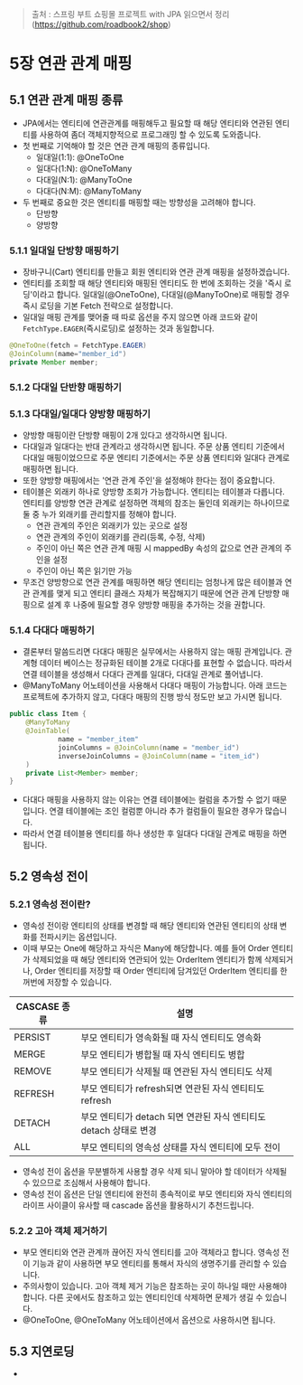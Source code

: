 > 출처 :  스프링 부트 쇼핑몰 프로젝트 with JPA 읽으면서 정리 (https://github.com/roadbook2/shop)

# 5장 연관 관계 매핑
## 5.1 연관 관계 매핑 종류
- JPA에서는 엔티티에 연관관계를 매핑해두고 필요할 때 해당 엔티티와 연관된 엔티티를 사용하여 좀더 객체지향적으로 프로그래밍 할 수 있도록 도와줍니다.
- 첫 번째로 기억해야 할 것은 연관 관계 매핑의 종류입니다.
    * 일대일(1:1): @OneToOne
    * 일대다(1:N): @OneToMany
    * 다대일(N:1): @ManyToOne
    * 다대다(N:M): @ManyToMany
- 두 번째로 중요한 것은 엔티티를 매핑할 때는 방향성을 고려해야 합니다.
  * 단방향
  * 양방향

### 5.1.1 일대일 단방향 매핑하기
- 장바구니(Cart) 엔티티를 만들고 회원 엔티티와 연관 관계 매핑을 설정하겠습니다.
- 엔티티를 조회할 때 해당 엔티티와 매핑된 엔티티도 한 번에 조회하는 것을 '즉시 로딩'이라고 합니다.
일대일(@OneToOne), 다대일(@ManyToOne)로 매핑할 경우 즉시 로딩을 기본 Fetch 전략으로 설정합니다.
- 일대일 매핑 관계를 맺어줄 때 따로 옵션을 주지 않으면 아래 코드와 같이 `FetchType.EAGER`(즉시로딩)로 설정하는 것과 동일합니다.

```java
@OneToOne(fetch = FetchType.EAGER)
@JoinColumn(name="member_id")
private Member member;
```

### 5.1.2 다대일 단반향 매핑하기
### 5.1.3 다대일/일대다 양방향 매핑하기
- 양방향 매핑이란 단방향 매핑이 2개 있다고 생각하시면 됩니다.
- 다대일과 일대다는 반대 관계라고 생각하시면 됩니다. 주문 상품 엔티티 기준에서 다대일 매핑이었으므로 주문 엔티티 기준에서는 주문 상품 엔티티와 일대다 관계로 매핑하면 됩니다.
- 또한 양방향 매핑에서는 '연관 관계 주인'을 설정해야 한다는 점이 중요합니다.
- 테이블은 외래키 하나로 양방향 조회가 가능합니다. 엔티티는 테이블과 다릅니다. 
엔티티를 양방향 연관 관계로 설정하면 객체의 참조는 둘인데 외래키는 하나이므로 둘 중 누가 외래키를 관리할지를 정해야 합니다.
  * 연관 관계의 주인은 외래키가 있는 곳으로 설정
  * 연관 관계의 주인이 외래키를 관리(등록, 수정, 삭제)
  * 주인이 아닌 쪽은 연관 관계 매핑 시 mappedBy 속성의 값으로 연관 관계의 주인을 설정
  * 주인이 아닌 쪽은 읽기만 가능
- 무조건 양방향으로 연관 관계를 매핑하면 해당 엔티티는 엄청나게 많은 테이블과 연관 관계를 맺게 되고 엔티티 클래스 자체가 복잡해지기 때문에 연관 관계 단방향 매핑으로 설계 후
나중에 필요할 경우 양방향 매핑을 추가하는 것을 권합니다.

### 5.1.4 다대다 매핑하기
- 결론부터 말씀드리면 다대다 매핑은 실무에서는 사용하지 않는 매핑 관계입니다. 관계형 데이터 베이스는 정규화된 테이블 2개로 다대다를 표현할 수 없습니다.
따라서 연결 테이블을 생성해서 다대다 관계를 일대다, 다대일 관계로 풀어냅니다.
- @ManyToMany 어노테이션을 사용해서 다대다 매핑이 가능합니다. 아래 코드는 프로젝트에 추가하지 않고, 다대다 매핑의 진행 방식 정도만 보고 가시면 됩니다.

```java
public class Item {
    @ManyToMany
    @JoinTable(
            name = "member_item"
            joinColumns = @JoinColumn(name = "member_id")
            inverseJoinColumns = @JoinColumn(name = "item_id")
    )
    private List<Member> member;
}
```
- 다대다 매핑을 사용하지 않는 이유는 연결 테이블에는 컬럼을 추가할 수 없기 때문입니다. 연결 테이블에는 조인 컬럼뿐 아니라 추가 컬럼들이 필요한 경우가 많습니다.
- 따라서 연결 테이블용 엔티티를 하나 생성한 후 일대다 다대일 관계로 매핑을 하면 됩니다.

## 5.2 영속성 전이
### 5.2.1 영속성 전이란?
- 영속성 전이랑 엔티티의 상태를 변경할 때 해당 엔티티와 연관된 엔티티의 상태 변화를 전파시키는 옵션입니다. 
- 이때 부모는 One에 해당하고 자식은 Many에 해당합니다. 예를 들어 Order 엔티티가 삭제되었을 때 해당 엔티티와 연관되어 있는 OrderItem 엔티티가 함께 삭제되거나, Order 엔티티를 저장할
때 Order 엔티티에 담겨있던 OrderItem 엔티티를 한꺼번에 저장할 수 있습니다.

| CASCASE 종류 | 설명                                          |
|------------|---------------------------------------------|
| PERSIST    | 부모 엔티티가 영속화될 때 자식 엔티티도 영속화                  |
| MERGE      | 부모 엔티티가 병합될 때 자식 엔티티도 병합                    |
| REMOVE     | 부모 엔티티가 삭제될 때 연관된 자식 엔티티도 삭제                |
| REFRESH    | 부모 엔티티가 refresh되면 연관된 자식 엔티티도 refresh       |
| DETACH     | 부모 엔티티가 detach 되면 연관된 자식 엔티티도 detach 상태로 변경 |
| ALL        | 부모 엔티티의 영속성 상태를 자식 엔티티에 모두 전이               |

- 영속성 전이 옵션을 무분별하게 사용할 경우 삭제 되니 말아야 할 데이터가 삭제될 수 있으므로 조심해서 사용해야 합니다.
- 영속성 전이 옵션은 단일 엔티티에 완전히 종속적이로 부모 엔티티와 자식 엔티티의 라이프 사이클이 유사할 때 cascade 옵션을 활용하시기 추천드립니다.

### 5.2.2 고아 객체 제거하기
- 부모 엔티티와 연관 관계까 끊어진 자식 엔티티를 고아 객체라고 합니다. 영속성 전이 기능과 같이 사용하면 부모 엔티티를 통해서 자식의 생명주기를 관리할 수 있습니다.
- 주의사항이 있습니다. 고아 객체 제거 기능은 참조하는 곳이 하나일 때만 사용해야 합니다. 다른 곳에서도 참조하고 있는 엔티티인데 삭제하면 문제가 생길 수 있습니다.
- @OneToOne, @OneToMany 어노테이션에서 옵션으로 사용하시면 됩니다.

## 5.3 지연로딩
-
